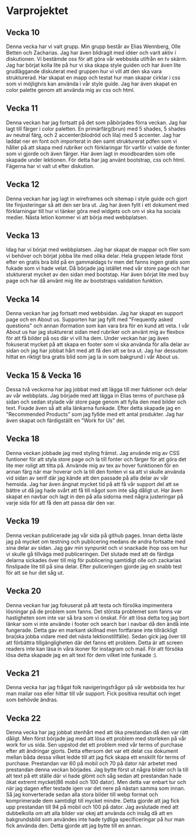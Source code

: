# Varprojektet

## Vecka 10
Denna vecka har vi valt grupp. Min grupp består av Elias Wennberg, Olle Betten och Zacharias. Jag har även blidragit med idéer och varit aktiv i diskutionen. Vi bestämde oss för att göra vår webbsida utifrån en tv skärm. Jag har börjat kolla lite på hur vi ska skapa style guiden och har även lite grudläggande diskuterat med gruppen hur vi vill att den ska vara strukturerad. Har skapat en mapp och testat hur man skapar cirklar i css som vi möjligtvis kan använda i vår style guide. Jag har även skapat en color palette genom att använda mig av css och html.
## Vecka 11
Denna veckan har jag fortsatt på det som påbörjades förra veckan. Jag har lagt till färger i color paletten. En primärfärg(brun) med 5 shades, 5 shades av neutral färg, och 2 accenter(blodröd och lila) med 5 accenter. Jag har laddat ner en font och importerat in den samt strukturerat pdfen som vi håller på att skapa med rubriker och förklaringar för varför vi valde de fonter som vi gjorde och även färger. Har även lagt in moodboarden som olle skapade under lektionen. För detta har jag använt bootstrap, css och html. Fägerna har vi valt ut efter diskution.
## Vecka 12
Denna veckan har jag lagt in wireframes och sitemap i style guide och gjort lite finjusteringar så att den ser bra ut. Jag har även fyllt i ett dokument med förklarningar till hur vi tänker göra med widgets och om vi ska ha sociala medier. Nästa letion kommer vi att börja med webbplatsen.
## Vecka 13
Idag har vi börjat med webbplatsen. Jag har skapat de mappar och filer som vi behöver och börjat jobba lite med olika delar. Hela gruppen letade först efter en gratis bra bild på en gammaldags tv men det fanns ingen gratis som fukade som vi hade velat. Då började jag istället med vår store page och har stukturerat mycket av den sidan med bootstap. Har även börjat lite med buy page och har då använt mig lite av bootstraps validation funktion.

## Vecka 14
Denna veckan har jag fortsatt med webbsidan. Jag har skapat en support page och en About us. Supporten har jag fyllt med "Frequently asked questions" och annan iformation som kan vara bra för en kund att veta. I vår About us har jag stukturerat sidan med rubriker och använt mig av flexbox för att få bilder på oss där vi vill ha dem. Under veckan har jag även fokuserat mycket på att skapa en footer som vi ska använda för alla delar av sidan och jag har jobbat hårt med att få den att se bra ut. Jag har dessutom hittat en riktigt bra gratis blid som jag la in som bakgrund i vår About us.

## Vecka 15 & Vecka 16
Dessa två veckorna har jag jobbat med att lägga till mer fuktioner och delar av vår webbplats. Jag började med att lägga in Elias terms of purchase på sidan och sedan stylade vår store page genom att fylla den med bilder och text. Fixade även så att alla länkarna funkade. Efter detta skapade jag en "Recommended Products" som jag fyllde med ett antal produkter. Jag har även skapat och färdigställt en "Work for Us" del.

## Vecka 18
Denna veckan jobbade jag med styling främst. Jag använde mig av CSS funtioner för att styla store page och la till fonter och färger för att göra det lite mer roligt att titta på. Använde mig av tex av hover funktionen för en annan färg när mar hoverar och la till den fonten vi sa att vi skulle använda vid sidan av serif där jag kände att den passade på alla delar av vår hemsida. Jag har även ängnat mycket tid på att få vår support del att se bättre ut då jag hade svårt att få till något som inte såg dåligt ut. Har även skapat en navbar och lagt in den på alla sidorna med några justeringar på varje sida för att få den att passa där den var.

## Vecka 19 
Denna veckan publicerade jag vår sida på github pages. Innan detta läste jag på mycket om testning och publicering medans de andra fortsatte med sina delar av sidan. Jag gav min synpunkt och vi snackade ihop oss om hur vi skulle gå tillväga med publiceringen. Det slutade med att de färdiga delarna sickades över till mig för publicering samtidigt olle och zackarias finslipade lite till på sina delar. Efter puliceringen gjorde jag en snabb test för att se hur det såg ut.

## Vecka 20 
Denna veckan har jag fokuserat på att testa och försöka impimentera lösningar på de problem som fanns. Det största problemet som fanns var hastigheten som inte var så bra som vi önskat. För att lösa detta tog jag bort länkar som vi inte använde i footer och search bar i navbar då den ändå inte fungerade. Detta gav en markant skillnad men fortfarane inte tillräckligt bra(ska jobba vidare med det nästa lektionstillfälle). Sedan gick jag över till att förbättra tillgängligheten där det fanns ett problem. Detta är att screen readers inte kan läsa in våra ikoner för instagram och mail. För att försöka lösa detta skapade jag en alt text för dem vilket inte funkade :).

## Vecka 21 
Denna vecka har jag frågat folk navigeringsfrågor på vår webbsida tex hur man mailar oss eller hittar till vår support. Fick positiva resultat och inget som behövde ändras.

## Vecka 22
Denna vecka har jag jobbat stenhårt med att öka prestandan då den var rätt dåligt. Men först började jag med att lösa ett problem med storleken på vår work for us sida. Sen uppstod det ett problem med vår terms of purchase efter att ändringar gjorts. Detta eftersom det var ett delat css dokument mellan båda dessa vilket ledde till att jag fick skapa ett enskillt för terms of purchase. Prestandan var 60 på mobil och 70 på dator när arbetet med prestandan denna veckan börjades. Jag bytte först ut några bilder och la till alt text på ett ställe där vi hade glömt och såg sedan att prestandan hade ökat extremt mycket(86 mobil och 100 dator). Men detta var enbart tur och när jag dagen efter testade igen var det nere på nästan samma som innan. Så jag konverterade sedan alla stora bilder till webp format och komprimerade dem samtidigt till mycket mindre. Detta gjorde att jag fick upp prestandan till 94 på mobil och 100 på dator. Jag avslutade med att dubbelkolla om att alla bilder var okej att använda och insåg då att en bakgrundsbild som användes inte hade tydliga specificeringar på hur man fick använda den. Detta gjorde att jag bytte till en annan.



